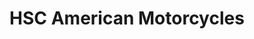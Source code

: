 ---
title: "HSC American Motorcycles"
url: /pukerua-bay/hsc-american-motorcycles/
shop: Motorrad
---